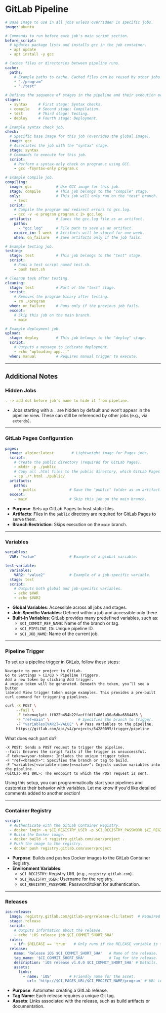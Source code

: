 
# GitLab Pipeline

```yaml
# Base image to use in all jobs unless overridden in specific jobs.
image: ubuntu 

# Commands to run before each job's main script section.
before_script: 
  # Updates package lists and installs gcc in the job container.
  - apt update 
  - apt install -y gcc

# Caches files or directories between pipeline runs.
cache:
  paths:
    # Example paths to cache. Cached files can be reused by other jobs.
    - "./program"
    - "./test"

# Defines the sequence of stages in the pipeline and their execution order.
stages: 
  - syntax     # First stage: Syntax checks.
  - compile    # Second stage: Compilation.
  - test       # Third stage: Testing.
  - deploy     # Fourth stage: Deployment.

# Example syntax check job.
check: 
  # Specific base image for this job (overrides the global image).
  image: gcc 
  # Associates the job with the "syntax" stage.
  stage: syntax 
  # Commands to execute for this job.
  script: 
    # Perform a syntax-only check on program.c using GCC.
    - gcc -fsyntax-only program.c

# Example compile job.
compiling:
  image: gcc           # Use GCC image for this job.
  stage: compile       # This job belongs to the "compile" stage.
  only:                # This job will only run on the "test" branch.
    - test
  script:
    # Compile the program and redirect errors to gcc.log.
    - gcc -v -o program program.c 2> gcc.log 
  artifacts:           # Saves the gcc.log file as an artifact.
    paths:
      - "gcc.log"      # File path to save as an artifact.
    expire_in: 1 week  # Artifacts will be stored for one week.
    when: on_failure   # Save artifacts only if the job fails.

# Example testing job.
testing: 
  stage: test          # This job belongs to the "test" stage.
  script:
    # Runs a test script named test.sh.
    - bash test.sh

# Cleanup task after testing.
cleaning:
  stage: test          # Part of the "test" stage.
  script:
    # Removes the program binary after testing.
    - rm ./program
  when: on_failure     # Runs only if the previous job fails.
  except: 
    # Skip this job on the main branch.
    - main

# Example deployment job.
upload:
  stage: deploy        # This job belongs to the "deploy" stage.
  script:
    # Outputs a message to indicate deployment.
    - echo "uploading app..."
  when: manual         # Requires manual trigger to execute.
```

---

## Additional Notes

### Hidden Jobs
```yaml
. -> add dot before job's name to hide it from pipeline.
```
- Jobs starting with a `.` are hidden by default and won’t appear in the pipeline view. These can still be referenced by other jobs (e.g., via `extends`).

---

### GitLab Pages Configuration
```yaml
pages:
  image: alpine:latest        # Lightweight image for Pages jobs.
  script:
    # Create the public directory (required for GitLab Pages).
    - mkdir -p ./public
    # Copy all .html files to the public directory, which GitLab Pages serves.
    - cp ./*.html ./public/
  artifacts:
    paths:
      - public               # Save the "public" folder as an artifact.
  except:
    - main                   # Skip this job on the main branch.
```
- **Purpose**: Sets up GitLab Pages to host static files.
- **Artifacts**: Files in the `public` directory are required for GitLab Pages to serve them.
- **Branch Restriction**: Skips execution on the `main` branch.

---

### Variables
```yaml
variables:
  VAR: "value"               # Example of a global variable.

test-variable:
  variables:
    VAR2: "value2"           # Example of a job-specific variable.
  stage: test
  script:
    # Outputs both global and job-specific variables.
    - echo $VAR
    - echo $VAR2
```
- **Global Variables**: Accessible across all jobs and stages.
- **Job-Specific Variables**: Defined within a job and accessible only there.
- **Built-In Variables**: GitLab provides many predefined variables, such as:
  - `$CI_COMMIT_REF_NAME`: Name of the branch or tag.
  - `$CI_PIPELINE_ID`: Unique pipeline ID.
  - `$CI_JOB_NAME`: Name of the current job.

---

### Pipeline Trigger

To set up a pipeline trigger in GitLab, follow these steps:

    Navigate to your project in GitLab.
    Go to Settings > CI/CD > Pipeline Triggers.
    Add a new token by clicking Add trigger.
    A unique token will be generated. Beneath the token, you’ll see a button 
    labeled View trigger token usage examples. This provides a pre-built curl command for triggering pipelines.
    
```bash
curl -X POST \
     --fail \
     -F token=glptt-ff022b454b22faefffdf14861a30a6dba6884453 \
     -F "ref=main" \             # Specifies the branch to trigger.
     -F "variables[VAR2]=VALUE" \ # Pass variables to the pipeline.
     https://gitlab.com/api/v4/projects/64280095/trigger/pipeline
```

What does each part do?

    -X POST: Sends a POST request to trigger the pipeline.
    --fail: Ensures the script fails if the trigger is unsuccessful.
    -F token=<your-token>: Includes the unique trigger token.
    -F "ref=<branch>": Specifies the branch or tag to build.
    -F "variables[<variable-name>]=<value>": Injects custom variables into the pipeline.
    <GitLab API URL>: The endpoint to which the POST request is sent.

Using this setup, you can programmatically start your pipelines and customize their behavior with variables. Let me know if you'd like detailed comments added to another section!

---

### Container Registry
```yaml
script: 
  # Authenticate with the GitLab Container Registry.
  - docker login -u $CI_REGISTRY_USER -p $CI_REGISTRY_PASSWORD $CI_REGISTRY
  # Build the Docker image.
  - docker build -t registry.gitlab.com/user/project . 
  # Push the image to the registry.
  - docker push registry.gitlab.com/user/project
```
- **Purpose**: Builds and pushes Docker images to the GitLab Container Registry.
- **Environment Variables**:
  - `$CI_REGISTRY`: Registry URL (e.g., `registry.gitlab.com`).
  - `$CI_REGISTRY_USER`: Username for the registry.
  - `$CI_REGISTRY_PASSWORD`: Password/token for authentication.

---

### Releases
```yaml
ios-release:
  image: registry.gitlab.com/gitlab-org/release-cli:latest  # Required release image.
  stage: release
  script:
    # Outputs information about the release.
    - echo 'iOS release job $CI_COMMIT_SHORT_SHA'
  rules:
    - if: $RELEASE == 'true'   # Only runs if the RELEASE variable is true.
  release:
    name: 'Release iOS $CI_COMMIT_SHORT_SHA'   # Name of the release.
    tag_name: '$CI_COMMIT_SHORT_SHA'           # Tag for the release.
    description: 'iOS release v1.0.0 $CI_COMMIT_SHORT_SHA' # Details.
    assets:
      links:
        - name: 'iOS'        # Friendly name for the asset.
          url: 'http://$CI_PAGES_URL/$CI_PROJECT_NAME/program' # URL to the asset.
```
- **Purpose**: Automates creating a GitLab release.
- **Tag Name**: Each release requires a unique Git tag.
- **Assets**: Links associated with the release, such as build artifacts or documentation.
